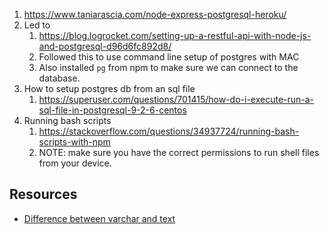 1. https://www.taniarascia.com/node-express-postgresql-heroku/
2. Led to
   1. https://blog.logrocket.com/setting-up-a-restful-api-with-node-js-and-postgresql-d96d6fc892d8/
   2. Followed this to use command line setup of postgres with MAC
   3. Also installed `pg` from npm to make sure we can connect to the database.
3. How to setup postgres db from an sql file
   1. https://superuser.com/questions/701415/how-do-i-execute-run-a-sql-file-in-postgresql-9-2-6-centos
4. Running bash scripts
   1. https://stackoverflow.com/questions/34937724/running-bash-scripts-with-npm
   2. NOTE: make sure you have the correct permissions to run shell files from your device.

## Resources

- [Difference between varchar and text](https://stackoverflow.com/questions/4848964/postgresql-difference-between-text-and-varchar-character-varying)
